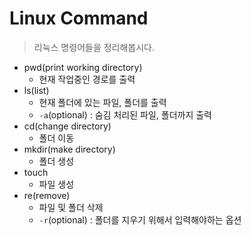 # Linux Command
> 리눅스 명령어들을 정리해봅시다.

- pwd(print working directory)
    - 현재 작업중인 경로를 출력
- ls(list)
    - 현재 폴더에 있는 파일, 폴더를 출력
    - `-a`(optional) : 숨김 처리된 파일, 폴더까지 출력
- cd(change directory)
    - 폴더 이동
- mkdir(make directory)
    - 폴더 생성
- touch
    - 파일 생성
- re(remove)
    - 파일 및 폴더 삭제
    - `-r`(optional) : 폴더를 지우기 위해서 입력해야하는 옵션